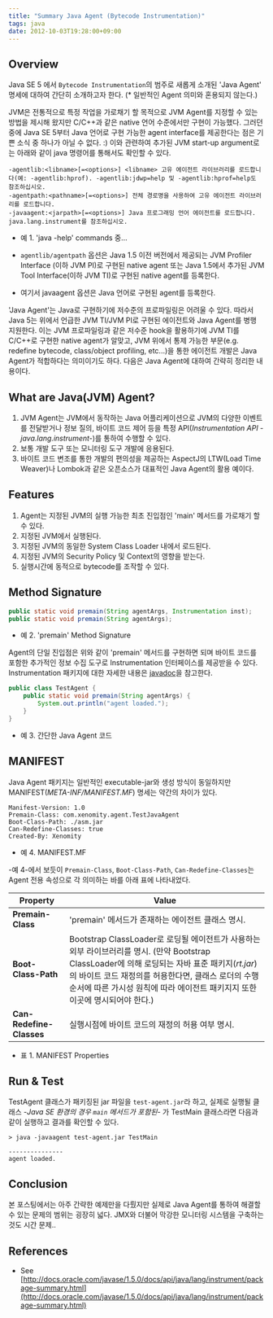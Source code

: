 ```yaml
---
title: "Summary Java Agent (Bytecode Instrumentation)"
tags: java
date: 2012-10-03T19:28:00+09:00
---
```


## Overview
Java SE 5 에서 `Bytecode Instrumentation`의 범주로 새롭게 소개된 'Java Agent' 명세에 대하여 간단히 소개하고자 한다. (* 일반적인 Agent 의미와 혼용되지 않는다.)

JVM은 전통적으로 특정 작업을 가로채기 할 목적으로 JVM Agent를 지정할 수 있는 방법을 제시해 왔지만 C/C++과 같은 native 언어 수준에서만 구현이 가능했다. 그러던 중에 Java SE 5부터 Java 언어로 구현 가능한 agent interface를 제공한다는 점은 기쁜 소식 중 하나가 아닐 수 없다. :) 이와 관련하여 추가된 JVM start-up argument로는 아래와 같이 java 명령어를 통해서도 확인할 수 있다.

```
-agentlib:<libname>[=<options>] <libname> 고유 에이전트 라이브러리를 로드합니다(예: -agentlib:hprof). -agentlib:jdwp=help 및 -agentlib:hprof=help도 참조하십시오.
-agentpath:<pathname>[=<options>] 전체 경로명을 사용하여 고유 에이전트 라이브러리를 로드합니다.
-javaagent:<jarpath>[=<options>] Java 프로그래밍 언어 에이전트를 로드합니다. java.lang.instrument를 참조하십시오.
```
- 예 1. 'java -help' commands 중...

- `agentlib/agentpath` 옵션은 Java 1.5 이전 버전에서 제공되는 JVM Profiler Interface (이하 JVM PI)로 구현된 native agent 또는 Java 1.5에서 추가된 JVM Tool Interface(이하 JVM TI)로 구현된 native agent를 등록한다.
- 여기서 javaagent 옵션은 Java 언어로 구현된 agent를 등록한다.

'Java Agent'는 Java로 구현하기에 저수준의 프로파일링은 어려울 수 있다. 따라서 Java 5는 위에서 언급한 JVM TI/JVM PI로 구현된 에이전트와 Java Agent를 병행 지원한다. 이는 JVM 프로파일링과 같은 저수준 hook을 활용하기에 JVM TI를 C/C++로 구현한 native agent가 알맞고, JVM 위에서 통제 가능한 부문(e.g. redefine bytecode, class/object profiling, etc...)을 통한 에이전트 개발은 Java Agent가 적합하다는 의미이기도 하다. 다음은 Java Agent에 대하여 간략히 정리한 내용이다.

## What are Java(JVM) Agent?
1. JVM Agent는 JVM에서 동작하는 Java 어플리케이션으로 JVM의 다양한 이벤트를 전달받거나 정보 질의, 바이트 코드 제어 등을 특정 API(_Instrumentation API -java.lang.instrument-_)를 통하여 수행할 수 있다.
2. 보통 개발 도구 또는 모니터링 도구 개발에 응용된다.
3. 바이트 코드 변조를 통한 개발의 편의성을 제공하는 AspectJ의 LTW(Load Time Weaver)나 Lombok과 같은 오픈소스가 대표적인 Java Agent의 활용 예이다.

## Features
1. Agent는 지정된 JVM의 실행 가능한 최초 진입점인 'main' 메서드를 가로채기 할 수 있다.
2. 지정된 JVM에서 실행된다.
3. 지정된 JVM의 동일한 System Class Loader 내에서 로드된다.
4. 지정된 JVM의 Security Policy 및 Context의 영향을 받는다.
5. 실행시간에 동적으로 bytecode를 조작할 수 있다.

## Method Signature
```java
public static void premain(String agentArgs, Instrumentation inst);
public static void premain(String agentArgs);
```

- 예 2. 'premain' Method Signature

Agent의 단일 진입점은 위와 같이 'premain' 메서드를 구현하면 되며 바이트 코드를 포함한 추가적인 정보 수집 도구로 Instrumentation 인터페이스를 제공받을 수 있다. Instrumentation 패키지에 대한 자세한 내용은 [javadoc](http://docs.oracle.com/javase/1.5.0/docs/api/java/lang/instrument/package-summary.html)을 참고한다.

```java
public class TestAgent {
    public static void premain(String agentArgs) {
        System.out.println("agent loaded.");
    }
}
```
- 예 3. 간단한 Java Agent 코드

## MANIFEST
Java Agent 패키지는 일반적인 executable-jar와 생성 방식이 동일하지만 MANIFEST(_META-INF/MANIFEST.MF_) 명세는 약간의 차이가 있다.
```
Manifest-Version: 1.0
Premain-Class: com.xenomity.agent.TestJavaAgent
Boot-Class-Path: ./asm.jar
Can-Redefine-Classes: true
Created-By: Xenomity
```
- 예 4. MANIFEST.MF

-예 4-에서 보듯이 `Premain-Class`, `Boot-Class-Path`, `Can-Redefine-Classes`는 Agent 전용 속성으로 각 의미하는 바를 아래 표에 나타내었다.

| Property | Value |
|-|-|
| **Premain-Class** | 'premain' 메서드가 존재하는 에이전트 클래스 명시. |
| **Boot-Class-Path** | Bootstrap ClassLoader로 로딩될 에이전트가 사용하는 외부 라이브러리를 명시. (만약 Bootstrap ClassLoader에 의해 로딩되는 자바 표준 패키지(_rt.jar_)의 바이트 코드 재정의를 허용한다면, 클래스 로더의 수행 순서에 따른 가시성 원칙에 따라 에이전트 패키지지 또한 이곳에 명시되어야 한다.) |
| **Can-Redefine-Classes** | 실행시점에 바이트 코드의 재정의 허용 여부 명시. |
- 표 1. MANIFEST Properties

## Run & Test
TestAgent 클래스가 패키징된 jar 파일을 `test-agent.jar`라 하고, 실제로 실행될 클래스 -_Java SE 환경의 경우 `main` 메서드가 포함된_- 가 TestMain 클래스라면 다음과 같이 실행하고 결과를 확인할 수 있다.
```
> java -javaagent test-agent.jar TestMain
 
---------------
agent loaded.
```

## Conclusion
본 포스팅에서는 아주 간략한 예제만을 다뤘지만 실제로 Java Agent를 통하여 해결할 수 있는 문제의 범위는 굉장히 넓다. JMX와 더불어 막강한 모니터링 시스템을 구축하는 것도 시간 문제..

## References
- See [http://docs.oracle.com/javase/1.5.0/docs/api/java/lang/instrument/package-summary.html](http://docs.oracle.com/javase/1.5.0/docs/api/java/lang/instrument/package-summary.html)


